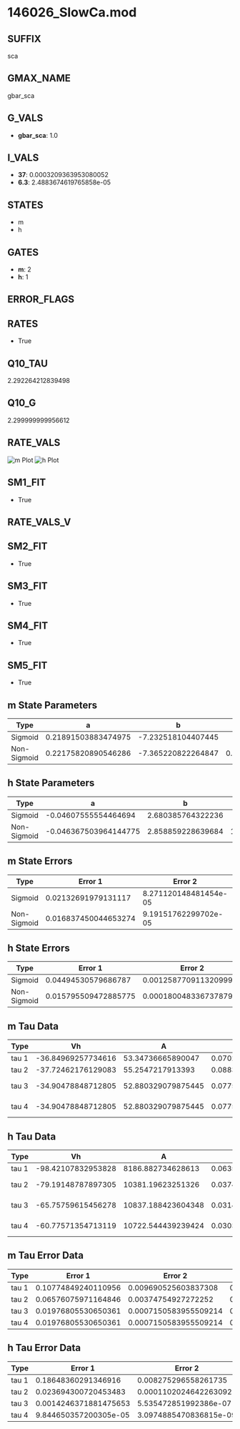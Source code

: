 # 146026_SlowCa.mod

## SUFFIX

sca

## GMAX_NAME

gbar_sca

## G_VALS

- **gbar_sca**: 1.0

## I_VALS

- **37**: 0.0003209363953080052
- **6.3**: 2.4883674619765858e-05

## STATES

- m
- h

## GATES

- **m**: 2
- **h**: 1

## ERROR_FLAGS


## RATES

- True

## Q10_TAU

2.292264212839498

## Q10_G

2.299999999956612

## RATE_VALS

![m Plot](/Users/pbozelos/Dropbox/icg-Chai-Panos/supermodels/output_markdown_files/Ca/146026_SlowCa.mod/images/m.png)
![h Plot](/Users/pbozelos/Dropbox/icg-Chai-Panos/supermodels/output_markdown_files/Ca/146026_SlowCa.mod/images/h.png)

## SM1_FIT

- True

## RATE_VALS_V

## SM2_FIT

- True

## SM3_FIT

- True

## SM4_FIT

- True

## SM5_FIT

- True

## m State Parameters

| Type | a | b | c | d |
| --- | --- | --- | --- | --- |
| Sigmoid | 0.21891503883474975 | -7.232518104407445 |
| Non-Sigmoid | 0.22175820890546286 | -7.365220822264847 | 0.995346578865873 | -0.00396855029020263 |

## h State Parameters

| Type | a | b | c | d |
| --- | --- | --- | --- | --- |
| Sigmoid | -0.04607555554464694 | 2.680385764322236 |
| Non-Sigmoid | -0.046367503964144775 | 2.858859228639684 | 1.0341770160691817 | 0.018528384942324096 |

## m State Errors

| Type | Error 1 | Error 2 | Error 3 |
| --- | --- | --- | --- |
| Sigmoid | 0.02132691979131117 | 8.271120148481454e-05 | 0.013863532608171192 |
| Non-Sigmoid | 0.016837450044653274 | 9.19151762299702e-05 | 0.010945159451840056 |

## h State Errors

| Type | Error 1 | Error 2 | Error 3 |
| --- | --- | --- | --- |
| Sigmoid | 0.04494530579686787 | 0.001258770911320999 | 0.02913765668273388 |
| Non-Sigmoid | 0.015795509472885775 | 0.00018004833673787902 | 0.010240093464485667 |

## m Tau Data

| Type | Vh | A | b1 | b2 | c1 | c2 | d1 | d2 | e1 | e2 |
| --- | --- | --- | --- | --- | --- | --- | --- | --- | --- | --- |
| tau 1 | -36.84969257734616 | 53.34736665890047 | 0.07021614673398947 | 0.10292009561344814 |
| tau 2 | -37.72462176129083 | 55.2547217913393 | 0.08831019774121064 | 0.0005281044031530764 | 0.11289119750672374 | -0.0006258254896068708 |
| tau 3 | -34.90478848712805 | 52.880329079875445 | 0.07753798425237216 | 0.0006725780220130268 | 7.289377539455303e-06 | 0.1538606552499253 | -0.002351773261660234 | 1.260276426210219e-05 |
| tau 4 | -34.90478848712805 | 52.880329079875445 | 0.07753798425237216 | 0.0006725780220130268 | 7.289377539455303e-06 | 0.0 | 0.1538606552499253 | -0.002351773261660234 | 1.260276426210219e-05 | 0.0 |

## h Tau Data

| Type | Vh | A | b1 | b2 | c1 | c2 | d1 | d2 | e1 | e2 |
| --- | --- | --- | --- | --- | --- | --- | --- | --- | --- | --- |
| tau 1 | -98.42107832953828 | 8186.882734628613 | 0.06359964184541436 | 0.010415411037549059 |
| tau 2 | -79.19148787897305 | 10381.19623251326 | 0.037465045290376336 | 0.00034478606550910305 | 0.022831438524251606 | -7.578325501783594e-05 |
| tau 3 | -65.75759615456278 | 10837.188423604348 | 0.031429407371200466 | 0.00026796175576613375 | 2.423803327753771e-06 | 0.03292418368323641 | -0.00021186294718067935 | 4.65839785353137e-07 |
| tau 4 | -60.77571354713119 | 10722.544439239424 | 0.030307381749688583 | 0.00029813053126214096 | 3.0934213955935817e-06 | 9.223252601890585e-09 | 0.03736772837782541 | -0.00030804787641528744 | 1.1577438691814331e-06 | -1.6625423795733063e-09 |

## m Tau Error Data

| Type | Error 1 | Error 2 | Error 3 |
| --- | --- | --- | --- |
| tau 1 | 0.10774849240110956 | 0.009690525603837308 | 0.07341840021446265 |
| tau 2 | 0.06576075971164846 | 0.00374754927272252 | 0.044808513486609115 |
| tau 3 | 0.01976805530650361 | 0.0007150583955509214 | 0.013469691905773419 |
| tau 4 | 0.01976805530650361 | 0.0007150583955509214 | 0.013469691905773419 |

## h Tau Error Data

| Type | Error 1 | Error 2 | Error 3 |
| --- | --- | --- | --- |
| tau 1 | 0.18648360291346916 | 0.008275296558261735 | 0.05602874594715067 |
| tau 2 | 0.023694300720453483 | 0.00011020246422630922 | 0.007118920563100036 |
| tau 3 | 0.0014246371881475653 | 5.535472851992386e-07 | 0.0004280303138427717 |
| tau 4 | 9.844650357200305e-05 | 3.0974885470836815e-09 | 2.957811867556226e-05 |

